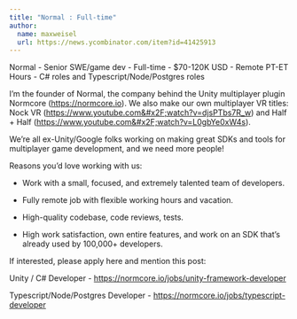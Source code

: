 ```yaml
---
title: "Normal : Full-time"
author:
  name: maxweisel
  url: https://news.ycombinator.com/item?id=41425913
---
```

Normal - Senior SWE&#x2F;game dev - Full-time - $70-120K USD - Remote PT-ET Hours - C# roles and Typescript&#x2F;Node&#x2F;Postgres roles

I’m the founder of Normal, the company behind the Unity multiplayer plugin Normcore (<a href="https:&#x2F;&#x2F;normcore.io" rel="nofollow">https:&#x2F;&#x2F;normcore.io</a>). We also make our own multiplayer VR titles: Nock VR (<a href="https:&#x2F;&#x2F;www.youtube.com&#x2F;watch?v=djsPTbs7R_w" rel="nofollow">https:&#x2F;&#x2F;www.youtube.com&#x2F;watch?v=djsPTbs7R_w</a>) and Half + Half (<a href="https:&#x2F;&#x2F;www.youtube.com&#x2F;watch?v=L0gbYe0xW4s" rel="nofollow">https:&#x2F;&#x2F;www.youtube.com&#x2F;watch?v=L0gbYe0xW4s</a>).

We’re all ex-Unity&#x2F;Google folks working on making great SDKs and tools for multiplayer game development, and we need more people!

Reasons you’d love working with us:

* Work with a small, focused, and extremely talented team of developers.

* Fully remote job with flexible working hours and vacation.

* High-quality codebase, code reviews, tests.

* High work satisfaction, own entire features, and work on an SDK that’s already used by 100,000+ developers.

If interested, please apply here and mention this post:

Unity &#x2F; C# Developer - <a href="https:&#x2F;&#x2F;normcore.io&#x2F;jobs&#x2F;unity-framework-developer" rel="nofollow">https:&#x2F;&#x2F;normcore.io&#x2F;jobs&#x2F;unity-framework-developer</a>

Typescript&#x2F;Node&#x2F;Postgres Developer - <a href="https:&#x2F;&#x2F;normcore.io&#x2F;jobs&#x2F;typescript-developer" rel="nofollow">https:&#x2F;&#x2F;normcore.io&#x2F;jobs&#x2F;typescript-developer</a>

